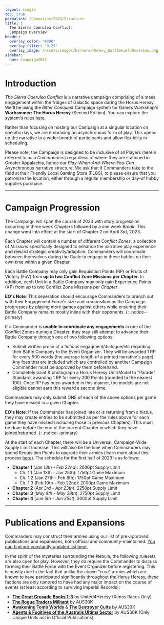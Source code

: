 ```yaml
---
layout: single
toc: true
permalink: /Campaigns/2023/Structure
title: |
  The Sierra Caerulea Conflict:
  Campaign Overview
header:
  overlay_color: "#000"
  overlay_filter: "0.25"
  overlay_image: /assets/images/banners/Heresy_BattleFieldOverview.png
sidebar:
  nav: Campaign2023
---
```


# Introduction
*The Sierra Caerulea Conflict* is a narrative campaign comprising of a mass engagement within the fridges of Galactic space during the Horus Heresy. We'll be using the *Bitter Conquest* Campaign system for Games Workshop's **Warhammer: The Horus Heresy** (Second Edition). You can explore the system's rules [here](/Bitter-Conquest).

Rather than focusing on hosting our Campaign at a singular location on specific days, we are embracing an asynchronous form of play. This opens up the narrative to a wider breath of participants and allow flexibility in scheduling.

Please note, the Campaign is designed to be inclusive of all Players (herein referred to as a *Commanders*) regardless of where they are stationed in Greater Appalachia, hence our _Play-When-And-Where-You-Can_ Asynchronous narrative structure. We ask that if Commanders take to the field at their Friendly Local Gaming Store (FLGS), to please ensure that you patronize the location, either through a regular membership or day-of hobby supplies purchase.


---


# Campaign Progression

The Campaign will span the course of 2023 with story progression occurring in three week _Chapters_ followed by a one week _Break_. This change went into effect at the start of Chapter 2 on April 3rd, 2023.

Each Chapter will contain a number of different _Conflict Zones_; a collection of _Missions_ specifically designed to enhance the narrative play experience and reward strategic creativity/adaption. Commanders will coordinate between themselves during the Cycle to engage in these battles on their own time within a given Chapter.

Each Battle Company may only gain Requisition Points (RP) or Fruits of Victory (FoV) from **up to two Conflict Zone Missions per _Chapter_**. In addition, each Unit in a Battle Company may only gain Experience Points (XP) from up to two Conflict Zone Missions per _Chapter_.

**EO's Note**: This seperation should encourage Commanders to branch out with their Engagement Force's size and composition as the Campaign progresses by playing more games against others while ensuring their Battle Company remains mostly inline with their opponents.
{: .notice--primary}

If a Commander is **unable to coordinate any engagements** in one of the Conflict Zones during a Chapter, they may still attempt to advance their Battle Company through one of two following options:
  - Submit written prose of a fictious engagment/dialogue/etc regarding their Battle Company to the Event Organizer. They will be awarded 1 RP for every 500 words (the average length of a printed narrative's page). Any foes that are included which are controlled by another Campaign Commander must be approved by them beforehand.
  - Completely paint & photograph a Horus Heresy Unit/Model to "Parade" Standard, awarding 1 RP for every 200 Points (rounded to the nearest 100). Once RP has been awarded in this manner, the models are not eligible cannot earn this reward a second time.

Commanders may only submit ONE of each of the above options per game they have missed in a given Chapter. 

**EO's Note**: If the Commander has joined late or is returning from a hiatus, they may create entries to be submitted as per the rules above for each game they have missed (including those in previous Chapters). This must be done before the end of the current Chapter in which they have joined/returned.
{: .notice--primary}

At the start of each Chapter, there will be a Universal, Campaign-Wide Supply Limit Increase. This will also be the time when Commanders may spend Requisition Points to upgrade their armies (learn more about this process [here](Bitter-Conquest/Requisitions)). The schedule for the first half of 2023 is as follows:

  - **Chapter 1** (_Jan 13th - Feb 22nd_): 2000pt Supply Limit
    - Ch. 1.1 (Jan 13th - Jan 25th): 1750pt Game Maximum
    - Ch. 1.2 (Jan 27th - Feb 8th): 1750pt Game Maximum
    - Ch. 1.3 (Feb 10th - Feb 22nd): 2000pt Game Maximum
  - **Chapter 2** (_Apr 3rd - Apr 23th_): 2250pt Supply Limit
  - **Chapter 3** (_May 8th - May 28th_): 2750pt Supply Limit
  - **Chapter 4** (_Jun 5th - Jun 25st_): 3000pt Supply Limit


---


# Publications and Expansions

Commanders may construct their armies using our list of pre-approved publications and expansions, both official and community-maintained. [You can find our constantly updated list here.](/Tools#approved-publications-for-all-events)

In the spirit of the mysteries surrounding the Nebula, the following rulesets are also open for play. However, they do require the Commander to discuss forming their Battle Force with the Event Organizer before registering. This is mostly due to the fact that unlike the above "core" armies which are known to have participated significantly throughout the Horus Heresy, these factions are only rumored to have had any major impact on the course of events (at least according to surviving Imperial Records):

- [**The Great Crusade Books 1-3**](http://unityb4heresy.blogspot.com/2020/08/the-great-crusade-enemies-of-emperor.html) by United4Heresy (Xenos Races Only)
- [**The Rogue Traders Militant**](https://drive.google.com/file/d/17CjCU6W4_PTcuC9qZgePrqfctzIZbTTq/view) by AUS30K
- [**Awakening Tomb Worlds**](https://drive.google.com/file/d/1zalE_TVfkmwsyeYd3r-s8g6BandYnyL_/view?usp=sharing) & [**The Destroyer Cults**](https://drive.google.com/file/d/11iAvcOza8ig7uyqwe_3QSWHuTvw5MJU_/view?usp=sharing) by AUS30K
- [**Agents & Fugitives of the Australis Ultima Sector**](https://drive.google.com/file/d/1w9OfWG3maZGCUQSWocZ7YIcSppSHvFoP/view?usp=sharing) by AUS30K (Only Unique Units not in Official Publications)